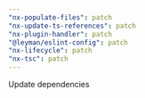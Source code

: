 ```yaml
---
"nx-populate-files": patch
"nx-update-ts-references": patch
"nx-plugin-handler": patch
"@leyman/eslint-config": patch
"nx-lifecycle": patch
"nx-tsc": patch
---
```


Update dependencies
